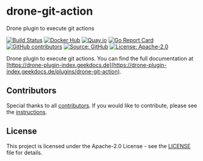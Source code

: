 # drone-git-action

Drone plugin to execute git actions

[![Build Status](https://img.shields.io/drone/build/thegeeklab/drone-git-action?logo=drone&server=https%3A%2F%2Fdrone.thegeeklab.de)](https://drone.thegeeklab.de/thegeeklab/drone-git-action)
[![Docker Hub](https://img.shields.io/badge/dockerhub-latest-blue.svg?logo=docker&logoColor=white)](https://hub.docker.com/r/thegeeklab/drone-git-action)
[![Quay.io](https://img.shields.io/badge/quay-latest-blue.svg?logo=docker&logoColor=white)](https://quay.io/repository/thegeeklab/drone-git-action)
[![Go Report Card](https://goreportcard.com/badge/github.com/thegeeklab/drone-git-action)](https://goreportcard.com/report/github.com/thegeeklab/drone-git-action)
[![GitHub contributors](https://img.shields.io/github/contributors/thegeeklab/drone-git-action)](https://github.com/thegeeklab/drone-git-action/graphs/contributors)
[![Source: GitHub](https://img.shields.io/badge/source-github-blue.svg?logo=github&logoColor=white)](https://github.com/thegeeklab/drone-git-action)
[![License: Apache-2.0](https://img.shields.io/github/license/thegeeklab/drone-git-action)](https://github.com/thegeeklab/drone-git-action/blob/main/LICENSE)

Drone plugin to execute git actions. You can find the full documentation at [https://drone-plugin-index.geekdocs.de](https://drone-plugin-index.geekdocs.de/plugins/drone-git-action).

## Contributors

Special thanks to all [contributors](https://github.com/thegeeklab/drone-git-action/graphs/contributors). If you would like to contribute, please see the [instructions](https://github.com/thegeeklab/drone-git-action/blob/main/CONTRIBUTING.md).

## License

This project is licensed under the Apache-2.0 License - see the [LICENSE](https://github.com/thegeeklab/drone-docker/blob/main/LICENSE) file for details.
